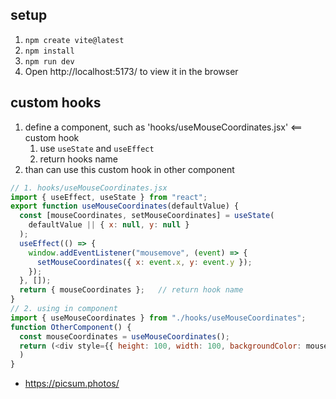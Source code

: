 ## setup

1. `npm create vite@latest`
2. `npm install`
3. `npm run dev`
4. Open http://localhost:5173/ to view it in the browser

## custom hooks

1. define a component, such as 'hooks/useMouseCoordinates.jsx'  <== custom hook
   1. use `useState` and `useEffect`
   2. return hooks name
2. than can use this custom hook in other component

```javascript
// 1. hooks/useMouseCoordinates.jsx
import { useEffect, useState } from "react";
export function useMouseCoordinates(defaultValue) {
  const [mouseCoordinates, setMouseCoordinates] = useState(
    defaultValue || { x: null, y: null }
  );
  useEffect(() => {
    window.addEventListener("mousemove", (event) => {
      setMouseCoordinates({ x: event.x, y: event.y });
    });
  }, []);
  return { mouseCoordinates };   // return hook name
}
// 2. using in component
import { useMouseCoordinates } from "./hooks/useMouseCoordinates";
function OtherComponent() {
  const mouseCoordinates = useMouseCoordinates();  
  return (<div style={{ height: 100, width: 100, backgroundColor: mouseCoordinates.x > 66 ? "blue" : "red" }} />
  )
}
```

- https://picsum.photos/
